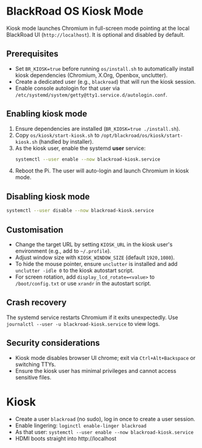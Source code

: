 # BlackRoad OS Kiosk Mode

Kiosk mode launches Chromium in full-screen mode pointing at the local BlackRoad UI (`http://localhost`). It is optional and disabled by default.

## Prerequisites

- Set `BR_KIOSK=true` before running `os/install.sh` to automatically install kiosk dependencies (Chromium, X.Org, Openbox, unclutter).
- Create a dedicated user (e.g., `blackroad`) that will run the kiosk session.
- Enable console autologin for that user via `/etc/systemd/system/getty@tty1.service.d/autologin.conf`.

## Enabling kiosk mode

1. Ensure dependencies are installed (`BR_KIOSK=true ./install.sh`).
2. Copy `os/kiosk/start-kiosk.sh` to `/opt/blackroad/os/kiosk/start-kiosk.sh` (handled by installer).
3. As the kiosk user, enable the systemd **user** service:
   ```bash
   systemctl --user enable --now blackroad-kiosk.service
   ```
4. Reboot the Pi. The user will auto-login and launch Chromium in kiosk mode.

## Disabling kiosk mode

```bash
systemctl --user disable --now blackroad-kiosk.service
```

## Customisation

- Change the target URL by setting `KIOSK_URL` in the kiosk user's environment (e.g., add to `~/.profile`).
- Adjust window size with `KIOSK_WINDOW_SIZE` (default `1920,1080`).
- To hide the mouse pointer, ensure `unclutter` is installed and add `unclutter -idle 0` to the kiosk autostart script.
- For screen rotation, add `display_lcd_rotate=<value>` to `/boot/config.txt` or use `xrandr` in the autostart script.

## Crash recovery

The systemd service restarts Chromium if it exits unexpectedly. Use `journalctl --user -u blackroad-kiosk.service` to view logs.

## Security considerations

- Kiosk mode disables browser UI chrome; exit via `Ctrl+Alt+Backspace` or switching TTYs.
- Ensure the kiosk user has minimal privileges and cannot access sensitive files.
# Kiosk
- Create a user `blackroad` (no sudo), log in once to create a user session.
- Enable lingering: `loginctl enable-linger blackroad`
- As that user: `systemctl --user enable --now blackroad-kiosk.service`
- HDMI boots straight into http://localhost
